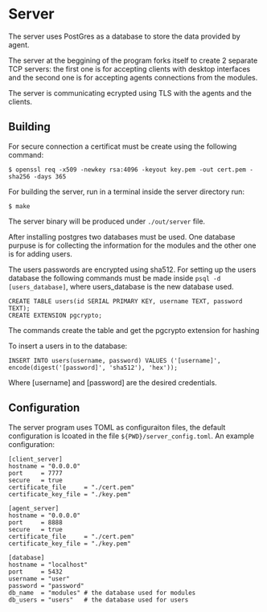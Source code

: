 # Server

The server uses PostGres as a database to store the data provided by agent.

The server at the beggining of the program forks itself to create 2 separate TCP servers: the first one is for accepting clients with desktop interfaces and the second one is for accepting agents connections from the modules.

The server is communicating ecrypted using TLS with the agents and the clients.

## Building

For secure connection a certificat must be create using the following command:
```
$ openssl req -x509 -newkey rsa:4096 -keyout key.pem -out cert.pem -sha256 -days 365
```

For building the server, run in a terminal inside the server directory run:
```
$ make
```
The server binary will be produced under `./out/server` file.

After installing postgres two databases must be used.
One database purpuse is for collecting the information for the modules and the other one is for adding users.

The users passwords are encrypted using sha512.
For setting up the users database the following commands must be made inside `psql -d [users_database]`, where users_database is the new database used.
```
CREATE TABLE users(id SERIAL PRIMARY KEY, username TEXT, password TEXT);
CREATE EXTENSION pgcrypto;
```
The commands create the table and get the pgcrypto extension for hashing

To insert a users in to the database:
```
INSERT INTO users(username, password) VALUES ('[username]', encode(digest('[password]', 'sha512'), 'hex'));
```
Where [username] and [password] are the desired credentials.

## Configuration

The server program uses TOML as configuraiton files, the default configuration is lcoated in the file `${PWD}/server_config.toml`. An example configuration:

```
[client_server]
hostname = "0.0.0.0"
port     = 7777 
secure   = true 
certificate_file     = "./cert.pem"
certificate_key_file = "./key.pem"

[agent_server]
hostname = "0.0.0.0"
port     = 8888
secure   = true
certificate_file     = "./cert.pem"
certificate_key_file = "./key.pem"

[database]
hostname = "localhost"
port     = 5432
username = "user"
password = "password"
db_name  = "modules" # the database used for modules
db_users = "users"   # the database used for users
```

